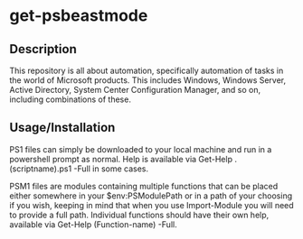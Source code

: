 get-psbeastmode
===============

Description
---------------

This repository is all about automation, specifically automation of tasks in the world of Microsoft products. This includes Windows, Windows Server, Active Directory, System Center Configuration Manager, and so on, including combinations of these.

Usage/Installation
----------------

PS1 files can simply be downloaded to your local machine and run in a powershell prompt as normal. Help is available via Get-Help .\(scriptname).ps1 -Full in some cases.

PSM1 files are modules containing multiple functions that can be placed either somewhere in your $env:PSModulePath or in a path of your choosing if you wish, keeping in mind that when you use Import-Module you will need to provide a full path. Individual functions should have their own help, available via Get-Help (Function-name) -Full.
